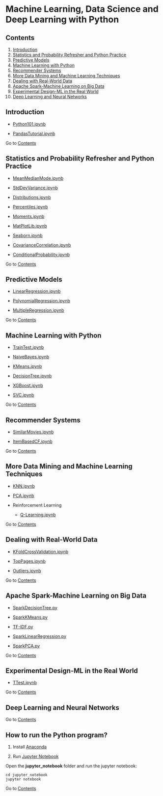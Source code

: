 Machine Learning, Data Science and Deep Learning with Python
===========================

## Contents
1. [Introduction](#introduction)
2. [Statistics and Probability Refresher and Python Practice](#statistics-and-probability-refresher-and-python-practice)
3. [Predictive Models](#predictive-models)
4. [Machine Learning with Python](#machine-learning-with-python)
5. [Recommender Systems](#recommender-systems)
6. [More Data Mining and Machine Learning Techniques](#more-data-mining-and-machine-learning-techniques)
7. [Dealing with Real-World Data](#dealing-with-real-world-data)
8. [Apache Spark-Machine Learning on Big Data](#apache-spark-machine-learning-on-big-data)
9. [Experimental Design-ML in the Real World](#experimental-design-ml-in-the-real-world)
10. [Deep Learning and Neural Networks](#deep-learnin-gand-neural-networks)

## Introduction

* [Python101.ipynb](https://github.com/ramonfigueiredopessoa/machine_learning_data_science_and_deep_learning_with_python/blob/master/jupyter_notebook/1_introduction/Python101.ipynb)

* [PandasTutorial.ipynb](https://github.com/ramonfigueiredopessoa/machine_learning_data_science_and_deep_learning_with_python/blob/master/jupyter_notebook/1_introduction/PandasTutorial.ipynb)

Go to [Contents](#contents)

## Statistics and Probability Refresher and Python Practice

* [MeanMedianMode.ipynb](https://github.com/ramonfigueiredopessoa/machine_learning_data_science_and_deep_learning_with_python/blob/master/jupyter_notebook/2_statistics_probability_and_python_practice/MeanMedianMode.ipynb)

* [StdDevVariance.ipynb](https://github.com/ramonfigueiredopessoa/machine_learning_data_science_and_deep_learning_with_python/blob/master/jupyter_notebook/2_statistics_probability_and_python_practice/StdDevVariance.ipynb)

* [Distributions.ipynb](https://github.com/ramonfigueiredopessoa/machine_learning_data_science_and_deep_learning_with_python/blob/master/jupyter_notebook/2_statistics_probability_and_python_practice/Distributions.ipynb)

* [Percentiles.ipynb](https://github.com/ramonfigueiredopessoa/machine_learning_data_science_and_deep_learning_with_python/blob/master/jupyter_notebook/2_statistics_probability_and_python_practice/Percentiles.ipynb)

* [Moments.ipynb](https://github.com/ramonfigueiredopessoa/machine_learning_data_science_and_deep_learning_with_python/blob/master/jupyter_notebook/2_statistics_probability_and_python_practice/Moments.ipynb)

* [MatPlotLib.ipynb](https://github.com/ramonfigueiredopessoa/machine_learning_data_science_and_deep_learning_with_python/blob/master/jupyter_notebook/2_statistics_probability_and_python_practice/MatPlotLib.ipynb)

* [Seaborn.ipynb](https://github.com/ramonfigueiredopessoa/machine_learning_data_science_and_deep_learning_with_python/blob/master/jupyter_notebook/2_statistics_probability_and_python_practice/Seaborn.ipynb)

* [CovarianceCorrelation.ipynb](https://github.com/ramonfigueiredopessoa/machine_learning_data_science_and_deep_learning_with_python/blob/master/jupyter_notebook/2_statistics_probability_and_python_practice/CovarianceCorrelation.ipynb)

* [ConditionalProbability.ipynb](https://github.com/ramonfigueiredopessoa/machine_learning_data_science_and_deep_learning_with_python/blob/master/jupyter_notebook/2_statistics_probability_and_python_practice/ConditionalProbability.ipynb)

Go to [Contents](#contents)

## Predictive Models

* [LinearRegression.ipynb](https://github.com/ramonfigueiredopessoa/machine_learning_data_science_and_deep_learning_with_python/blob/master/jupyter_notebook/3_predictive_models/LinearRegression.ipynb)

* [PolynomialRegression.ipynb](https://github.com/ramonfigueiredopessoa/machine_learning_data_science_and_deep_learning_with_python/blob/master/jupyter_notebook/3_predictive_models/PolynomialRegression.ipynb)

* [MultipleRegression.ipynb](https://github.com/ramonfigueiredopessoa/machine_learning_data_science_and_deep_learning_with_python/blob/master/jupyter_notebook/3_predictive_models/MultipleRegression.ipynb)

Go to [Contents](#contents)

## Machine Learning with Python

* [TrainTest.ipynb](https://github.com/ramonfigueiredopessoa/machine_learning_data_science_and_deep_learning_with_python/blob/master/jupyter_notebook/4_machine_learning_with_python/TrainTest.ipynb)

* [NaiveBayes.ipynb](https://github.com/ramonfigueiredopessoa/machine_learning_data_science_and_deep_learning_with_python/blob/master/jupyter_notebook/4_machine_learning_with_python/NaiveBayes.ipynb)

* [KMeans.ipynb](https://github.com/ramonfigueiredopessoa/machine_learning_data_science_and_deep_learning_with_python/blob/master/jupyter_notebook/4_machine_learning_with_python/KMeans.ipynb)

* [DecisionTree.ipynb](https://github.com/ramonfigueiredopessoa/machine_learning_data_science_and_deep_learning_with_python/blob/master/jupyter_notebook/4_machine_learning_with_python/DecisionTree.ipynb)

* [XGBoost.ipynb](https://github.com/ramonfigueiredopessoa/machine_learning_data_science_and_deep_learning_with_python/blob/master/jupyter_notebook/4_machine_learning_with_python/XGBoost.ipynb)

* [SVC.ipynb](https://github.com/ramonfigueiredopessoa/machine_learning_data_science_and_deep_learning_with_python/blob/master/jupyter_notebook/4_machine_learning_with_python/SVC.ipynb)

Go to [Contents](#contents)

## Recommender Systems

* [SimilarMovies.ipynb](https://github.com/ramonfigueiredopessoa/machine_learning_data_science_and_deep_learning_with_python/blob/master/jupyter_notebook/5_recommender_systems/SimilarMovies.ipynb)

* [ItemBasedCF.ipynb](https://github.com/ramonfigueiredopessoa/machine_learning_data_science_and_deep_learning_with_python/blob/master/jupyter_notebook/5_recommender_systems/ItemBasedCF.ipynb)

Go to [Contents](#contents)

## More Data Mining and Machine Learning Techniques

* [KNN.ipynb](https://github.com/ramonfigueiredopessoa/machine_learning_data_science_and_deep_learning_with_python/blob/master/jupyter_notebook/6_more_data_mining_and_ml_techniques/KNN.ipynb)

* [PCA.ipynb](https://github.com/ramonfigueiredopessoa/machine_learning_data_science_and_deep_learning_with_python/blob/master/jupyter_notebook/6_more_data_mining_and_ml_techniques/PCA.ipynb)

* Reinforcement Learning
	* [Q-Learning.ipynb](https://github.com/ramonfigueiredopessoa/machine_learning_data_science_and_deep_learning_with_python/blob/master/jupyter_notebook/6_more_data_mining_and_ml_techniques/Q-Learning.ipynb)

Go to [Contents](#contents)

## Dealing with Real-World Data

* [KFoldCrossValidation.ipynb](https://github.com/ramonfigueiredopessoa/machine_learning_data_science_and_deep_learning_with_python/blob/master/jupyter_notebook/7_dealing_with_real_world_data/KFoldCrossValidation.ipynb)

* [TopPages.ipynb](https://github.com/ramonfigueiredopessoa/machine_learning_data_science_and_deep_learning_with_python/blob/master/jupyter_notebook/7_dealing_with_real_world_data/TopPages.ipynb)

* [Outliers.ipynb](https://github.com/ramonfigueiredopessoa/machine_learning_data_science_and_deep_learning_with_python/blob/master/jupyter_notebook/7_dealing_with_real_world_data/Outliers.ipynb)

Go to [Contents](#contents)

## Apache Spark-Machine Learning on Big Data

* [SparkDecisionTree.py](https://github.com/ramonfigueiredopessoa/machine_learning_data_science_and_deep_learning_with_python/blob/master/jupyter_notebook/8_apache_spark/SparkDecisionTree.py)

* [SparkKMeans.py](https://github.com/ramonfigueiredopessoa/machine_learning_data_science_and_deep_learning_with_python/blob/master/jupyter_notebook/8_apache_spark/SparkKMeans.py)

* [TF-IDF.py](https://github.com/ramonfigueiredopessoa/machine_learning_data_science_and_deep_learning_with_python/blob/master/jupyter_notebook/8_apache_spark/TF-IDF.py)

* [SparkLinearRegression.py](https://github.com/ramonfigueiredopessoa/machine_learning_data_science_and_deep_learning_with_python/blob/master/jupyter_notebook/8_apache_spark/SparkLinearRegression.py)

* [SparkPCA.py](https://github.com/ramonfigueiredopessoa/machine_learning_data_science_and_deep_learning_with_python/blob/master/jupyter_notebook/8_apache_spark/SparkPCA.py)

Go to [Contents](#contents)

## Experimental Design-ML in the Real World

* [TTest.ipynb](https://github.com/ramonfigueiredopessoa/machine_learning_data_science_and_deep_learning_with_python/blob/master/jupyter_notebook/9_experimental_design/TTest.ipynb)

Go to [Contents](#contents)

## Deep Learning and Neural Networks

Go to [Contents](#contents)

## How to run the Python program?

1. Install [Anaconda](https://www.anaconda.com/distribution/)

2. Run [Jupyter Notebook](https://jupyter.org/)

Open the **jupyter_notebook** folder and run the jupyter notebook:

```
cd jupyter_notebook
jupyter notebook
```

Go to [Contents](#contents)